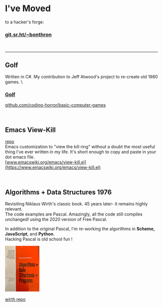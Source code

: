 # I've Moved
to a hacker's forge:

### [git.sr.ht/~bonthron](https://git.sr.ht/~bonthron) ###

<br>

---

## Golf 
Written in C#. My contribution to Jeff Atwood's project to re-create old 1980 games.   \
### [Golf](https://github.com/coding-horror/basic-computer-games/blob/main/39_Golf/csharp/Program.cs)  
[github.com/coding-horror/basic-computer-games](https://github.com/coding-horror/basic-computer-games)  

<br>

## Emacs View-Kill
[repo](https://github.com/bonthron/view-kill)   \
Emacs customization to "view the kill ring" without a doubt the most useful thing I've ever written in my life. It's short enough to copy and paste in your dot emacs file.   \
[www.emacswiki.org/emacs/view-kill.el](https://www.emacswiki.org/emacs/view-kill.el)


<br>


## Algorithms + Data Structures 1976

Revisiting Niklaus Wirth's classic book. 45 years later- it remains highly relevant. \
The code examples are Pascal. Amazingly, all the code still compiles unchanged! using the 2020 version of Free Pascal.

In addition to the original Pascal, I'm re-working the algorithms in **Scheme, JavaScript**, and **Python**. \
Hacking Pascal is old school fun !

![cover](wirth1.jpg?raw=true)

[wirth repo](https://github.com/bonthron/wirth1976)


<br>

